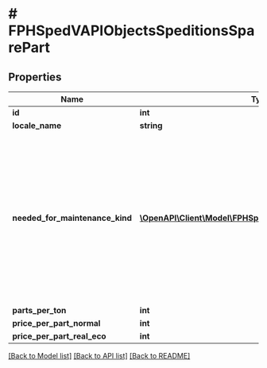 # # FPHSpedVAPIObjectsSpeditionsSparePart

## Properties

Name | Type | Description | Notes
------------ | ------------- | ------------- | -------------
**id** | **int** |  | [readonly]
**locale_name** | **string** |  | [readonly]
**needed_for_maintenance_kind** | [**\OpenAPI\Client\Model\FPHSpedVAPIEnumsMaintenanceKind**](FPHSpedVAPIEnumsMaintenanceKind.md) | 0 &#x3D; Engine  1 &#x3D; OszilationDamper  2 &#x3D; Stabilizer  3 &#x3D; StoneChip  4 &#x3D; Transmission  5 &#x3D; Wishbone  6 &#x3D; BrakePads  7 &#x3D; BrakeDiscs  8 &#x3D; EngineMaintenance  9 &#x3D; TireChange  10 &#x3D; MainCheck  11 &#x3D; SafetyCheck  12 &#x3D; SaddlePlate  13 &#x3D; AirPressureUnit  14 &#x3D; Alternator  15 &#x3D; BrakeVentil  -1 &#x3D; NotSet | [readonly]
**parts_per_ton** | **int** |  | [readonly]
**price_per_part_normal** | **int** |  | [readonly]
**price_per_part_real_eco** | **int** |  | [readonly]

[[Back to Model list]](../../README.md#models) [[Back to API list]](../../README.md#endpoints) [[Back to README]](../../README.md)
